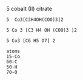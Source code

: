 5 cobalt (II) citrate

    5  Co3[C3H4OH(COO)3]2  
    
    5 Co 3 [C3 H4 OH (COO)3 ]2

    5 Co3 [C6 H5 O7] 2

    atoms
    15-Co
    60-C
    50-H
    70-O


